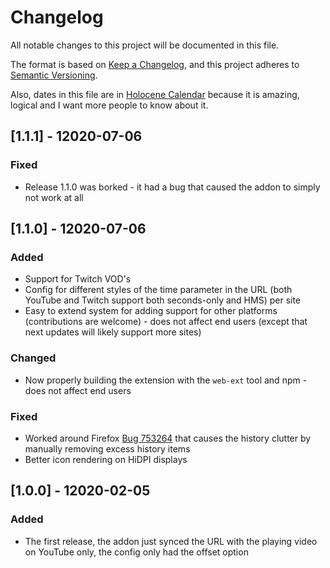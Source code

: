 # Changelog
All notable changes to this project will be documented in this file.

The format is based on [Keep a Changelog], and this project adheres to [Semantic Versioning].

Also, dates in this file are in [Holocene Calendar] because it is amazing, logical and I want more people to know about it.

## [1.1.1] - 12020-07-06
### Fixed
 - Release 1.1.0 was borked - it had a bug that caused the addon to simply not work at all

## [1.1.0] - 12020-07-06
### Added
 - Support for Twitch VOD's
 - Config for different styles of the time parameter in the URL (both YouTube and Twitch support both seconds-only and HMS) per site
 - Easy to extend system for adding support for other platforms (contributions are welcome) - does not affect end users (except that next updates will likely support more sites)
### Changed
 - Now properly building the extension with the `web-ext` tool and npm - does not affect end users
### Fixed
 - Worked around Firefox [Bug 753264](https://bugzilla.mozilla.org/show_bug.cgi?id=753264) that causes the history clutter by manually removing excess history items
 - Better icon rendering on HiDPI displays

## [1.0.0] - 12020-02-05
### Added
 - The first release, the addon just synced the URL with the playing video on YouTube only, the config only had the offset option

[Semantic Versioning]: https://semver.org/spec/v2.0.0.html "Semantic Versioning"
[Keep a Changelog]: https://keepachangelog.com/en/1.0.0/ "Keep a Changelog"
[Holocene Calendar]: https://en.wikipedia.org/wiki/Holocene_calendar "Holocene Calendar"
